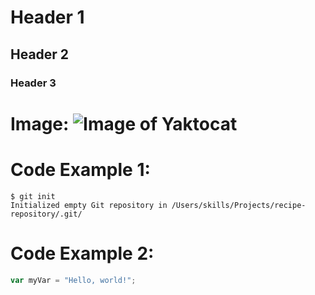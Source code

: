 # Header 1

## Header 2

### Header 3

# Image: ![Image of Yaktocat](https://octodex.github.com/images/yaktocat.png)

# Code Example 1: 

```
$ git init
Initialized empty Git repository in /Users/skills/Projects/recipe-repository/.git/
```


# Code Example 2: 

``` javascript
var myVar = "Hello, world!";
```
